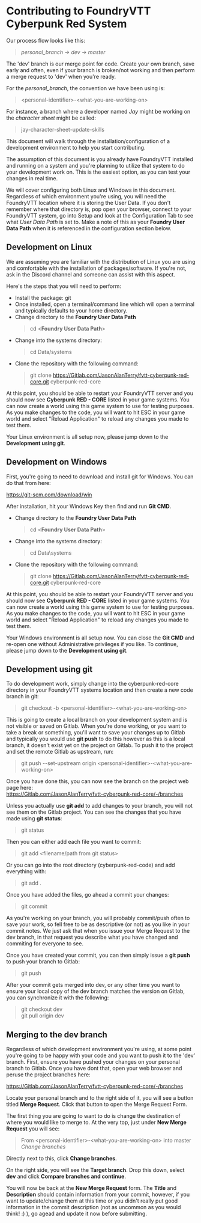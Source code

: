 <h1>Contributing to FoundryVTT Cyberpunk Red System</h1>

Our process flow looks like this:

> <i>personal_branch -> dev -> master</i>

The 'dev' branch is our merge point for code. Create your own branch, save early and often, even if your branch is broken/not working and then perform a merge request to 'dev' when you're ready.

For the <i>personal_branch</i>, the convention we have been using is:

> \<personal-identifier\>-\<what-you-are-working-on\>

For instance, a branch where a developer named <i>Jay</i> might be working on the <i>character sheet</i> might be called:

> jay-character-sheet-update-skills

This document will walk through the installation/configuration of a development environment to help you start contributing.

The assumption of this document is you already have FoundryVTT installed and running on a system and you're planning to utilize that system to do your development work on.  This is the easiest option, as you can test your changes in real time.

We will cover configuring both Linux and Windows in this document.  Regardless of which environment you're using, you will need the FoundryVTT location where it is storing the User Data. If you don't remember where that directory is, pop open your browser, connect to your FoundryVTT system, go into Setup and look at the Configuration Tab to see what <i>User Data Path</i> is set to. Make a note of this as your <b>Foundry User Data Path</b> when it is referenced in the configuration section below.

<h2>Development on Linux</h2>

We are assuming you are familiar with the distribution of Linux you are using and comfortable with the installation of packages/software.  If you're not, ask in the Discord channel and someone can assist with this aspect.

Here's the steps that you will need to perform:

- Install the package: git
- Once installed, open a terminal/command line which will open a terminal and typically defaults to your home directory.
- Change directory to the <b>Foundry User Data Path</b>
  > cd \<<b>Foundry User Data Path</b>\>
- Change into the systems directory:
  > cd Data/systems
- Clone the repository with the following command:<br>
  > git clone https://Gitlab.com/JasonAlanTerry/fvtt-cyberpunk-red-core.git cyberpunk-red-core

At this point, you should be able to restart your FoundryVTT server and you should now see <b>Cyberpunk RED - CORE</b> listed in your game systems.  You can now create a world using this game system to use for testing purposes.  As you make changes to the code, you will want to hit ESC in your game world and select "Reload Application" to reload any changes you made to test them.

Your Linux environment is all setup now, please jump down to the <b>Development using git</b>.

<h2>Development on Windows</h2>

First, you're going to need to download and install git for Windows.  You can do that from here:

https://git-scm.com/download/win

After installation, hit your Windows Key then find and run <b>Git CMD</b>. 

- Change directory to the <b>Foundry User Data Path</b>
  > cd \<<b>Foundry User Data Path</b>\>
- Change into the systems directory:
  > cd Data\systems
- Clone the repository with the following command:<br>
  > git clone https://Gitlab.com/JasonAlanTerry/fvtt-cyberpunk-red-core.git cyberpunk-red-core

At this point, you should be able to restart your FoundryVTT server and you should now see <b>Cyberpunk RED - CORE</b> listed in your game systems.  You can now create a world using this game system to use for testing purposes.  As you make changes to the code, you will want to hit ESC in your game world and select "Reload Application" to reload any changes you made to test them.

Your Windows environment is all setup now.  You can close the <b>Git CMD</b> and re-open one without Administrative privileges if you like.  To continue, please jump down to the <b>Development using git</b>.

<h2>Development using git</h2>

To do development work, simply change into the cyberpunk-red-core directory in your FoundryVTT systems location and then create a new code branch in git:
> git checkout -b \<personal-identifier\>-\<what-you-are-working-on\>

This is going to create a local branch on your development system and is not visible or saved on Gitlab.  When you're done working, or you want to take a break or something, you'll want to save your changes up to Gitlab and typically you would use <b>git push</b> to do this however as this is a local branch, it doesn't exist yet on the project on Gitlab.  To push it to the project and set the remote Gitlab as upstream, run:
> git push --set-upstream origin \<personal-identifier\>-\<what-you-are-working-on\>

Once you have done this, you can now see the branch on the project web page here:<br>
https://Gitlab.com/JasonAlanTerry/fvtt-cyberpunk-red-core/-/branches

Unless you actually use <b>git add</b> to add changes to your branch, you will not see them on the Gitlab project. You can see the changes that you have made using <b>git status</b>:
> git status

Then you can either add each file you want to commit:
> git add \<filename/path from git status>

Or you can go into the root directory (cyberpunk-red-code) and add everything with:
> git add .

Once you have added the files, go ahead a commit your changes:
> git commit 

As you're working on your branch, you will probably commit/push often to save your work, so fell free to be as descriptive (or not) as you like in your commit notes.  We just ask that when you issue your Merge Request to the dev branch, in that request you describe what you have changed and commiting for everyone to see.

Once you have created your commit, you can then simply issue a <b>git push</b> to push your branch to Gitlab:
> git push

After your commit gets merged into dev, or any other time you want to ensure your local copy of the dev branch matches the version on Gitlab, you can synchronize it with the following:<br>
> git checkout dev<br>
> git pull origin dev

<h2>Merging to the dev branch</h2>

Regardless of which development environment you're using, at some point you're going to be happy with your code and you want to push it to the 'dev' branch.  First, ensure you have pushed your changes on your personal branch to Gitlab.  Once you have dont that, open your web browser and peruse the project branches here:
<br>

https://Gitlab.com/JasonAlanTerry/fvtt-cyberpunk-red-core/-/branches
<br>

Locate your personal branch and to the right side of it, you will see a button titled <b>Merge Request</b>.  Click that button to open the Merge Request Form.<br>

The first thing you are going to want to do is change the destination of where you would like to merge to.  At the very top, just under <b>New Merge Request</b> you will see:<br>
> From \<personal-identifier\>-\<what-you-are-working-on\> into master <i>Change branches</i>

Directly next to this, click <b>Change branches</b>.

On the right side, you will see the <b>Target branch</b>.  Drop this down, select <b>dev</b> and click <b>Compare branches and continue</b>.

You will now be back at the <b>New Merge Request</b> form.  The <b>Title</b> and <b>Description</b> should contain information from your commit, however, if you want to update/change them at this time or you didn't really put good information in the commit description (not as uncommon as you would think! :) ), go agead and update it now before submitting.
